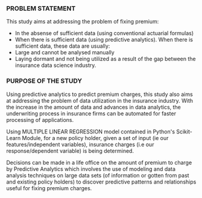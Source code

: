### PROBLEM STATEMENT
This study aims at addressing the problem of fixing premium:
- In the absense of sufficient data (using conventional actuarial formulas)
- When there is sufficient data (using predictive analytics).
When there is sufficient data, these data are usually:
- Large and cannot be analysed manually
- Laying dormant and not being utilized as a result of the gap between
the insurance data science industry.


### PURPOSE OF THE STUDY
Using predictive analytics to predict premium charges, this study also aims at addressing the problem of data utilization in the insurance industry. 
With the increase in the amount of data and advances in data analytics, the underwriting process in insurance firms can be automated for faster processing of applications.


Using MULTIPLE LINEAR REGRESSION model contained in Python's Scikit-Learn Module, for a new policy holder, given a set of input (ie our features/independent variables), insurance charges (i.e our response/dependent variable) is being determined.

Decisions can be made in a life office on the amount of premium to charge by Predictive Analytics which involves the use of modeling and data analysis techniques on large data sets (of information or gotten from past and existing policy holders) to discover predictive patterns and relationships useful for fixing premium charges.